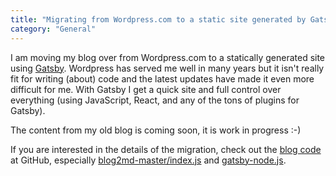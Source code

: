```yaml
---
title: "Migrating from Wordpress.com to a static site generated by GatsbyJS"
category: "General"
---
```


I am moving my blog over from Wordpress.com to a statically generated site using [Gatsby](https://www.gatsbyjs.org/).
Wordpress has served me well in many years but it isn't really fit for writing (about) code and the latest updates have made it even more difficult for me. With Gatsby I get a quick site and full control over everything (using JavaScript, React, and any of the tons of plugins for Gatsby).

The content from my old blog is coming soon, it is work in progress :-)

If you are interested in the details of the migration, check out the [blog code](https://github.com/holyjak/blog.jakubholy.net) at GitHub, especially [blog2md-master/index.js](https://github.com/holyjak/blog.jakubholy.net/blob/master/blog2md-master/index.js) and [gatsby-node.js](https://github.com/holyjak/blog.jakubholy.net/blob/master/gatsby-node.js).
